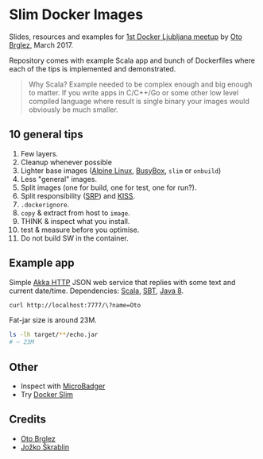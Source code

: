 # Slim Docker Images

Slides, resources and examples for [1st Docker Ljubljana meetup][docker-meetup] by [Oto Brglez][otobrglez], March 2017.

Repository comes with example Scala app and bunch of Dockerfiles where each of the tips is implemented and demonstrated.

> Why Scala? Example needed to be complex enough and big enough to matter. If you write apps in C/C++/Go or some other low level compiled language where result is single binary your images would obviously be much smaller.

## 10 general tips

1. Few layers.
2. Cleanup whenever possible
3. Lighter base images ([Alpine Linux][alpine], [BusyBox][busybox], `slim` or `onbuild`)
4. Less "general" images.
5. Split images (one for build, one for test, one for run?).
6. Split responsibility ([SRP][srp]) and [KISS][kiss].
7. `.dockerignore`.
8. `copy` & extract from host to `image`.
9. THINK & inspect what you install.
10. test & measure before you optimise.
11. Do not build SW in the container.

## Example app

Simple [Akka HTTP][akka-http] JSON web service that replies with some text and current date/time. Dependencies: [Scala], [SBT], [Java 8][java].

```bash
curl http://localhost:7777/\?name=Oto
```

Fat-jar size is around 23M.
```bash
ls -lh target/**/echo.jar
# ~ 23M
```

## Other

- Inspect with [MicroBadger](https://microbadger.com)
- Try [Docker Slim](https://github.com/docker-slim/docker-slim)

## Credits

- [Oto Brglez](https://github.com/otobrglez)
- [Jožko Škrablin](https://github.com/jozko)

[otobrglez]: https://github.com/otobrglez
[docker-meetup]: https://www.meetup.com/Docker-Ljubljana/events/237617613/
[alpine]: https://hub.docker.com/_/alpine/
[akka-http]: http://doc.akka.io/docs/akka-http/current/scala.html
[java]: https://www.java.com/
[scala]: https://www.scala-lang.org/
[sbt]: http://www.scala-sbt.org/
[busybox]: https://hub.docker.com/_/busybox/
[srp]: https://en.wikipedia.org/wiki/Single_responsibility_principle
[kiss]: https://en.wikipedia.org/wiki/KISS_principle
